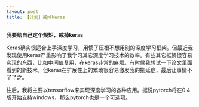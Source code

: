 ```yaml
---
layout: post
title: 【计划】戒掉keras
---
```


**我要给自己定个规矩，戒掉keras**

Keras确实很适合上手深度学习，用惯了压根不想用别的深度学习框架。但最近我发现使用keras严重影响了我学习其它深度学习技术的效率。有些其它框架很容易实现的东西，比如中间值复用，在keras非常的麻烦。有时候我想试一下论文里面看到的新技术，但keras在扩展性上的繁琐很容易激发我的拖延症，最后让事情不了了之。

往后，我将主要以tensorflow来实现深度学习的各种应用。据说pytorch将在0.4版开始支持windows，那么pytorch也是一个可选项。

